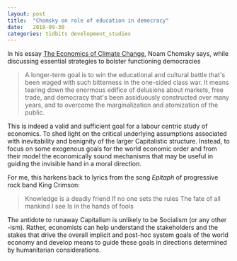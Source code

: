 ```yaml
---
layout: post
title:  "Chomsky on role of education in democracy"
date:   2018-09-30 
categories: tidbits development_studies
---
```


In his essay [The Economics of Climate Change], Noam Chomsky says, while
discussing essential strategies to bolster functioning democracies

> A longer-term goal is to win the educational and cultural battle that's been
> waged with such bitterness in the one-sided class war. It means tearing down
> the enormous edifice of delusions about markets, free trade, and democracy
> that's been assiduously constructed over many years, and to overcome the
> marginalization and atomization of the public.

This is indeed a valid and sufficient goal for a labour centric study of
economics. To shed light on the critical underlying assumptions associated with
inevitability and benignity of the larger Capitalistic structure. Instead, to
focus on some exogenous goals for the world economic order and from their model
the economically sound mechanisms that may be useful in guiding the invisible
hand in a moral direction.

For me, this harkens back to lyrics from the song _Epitaph_ of progressive rock
band King Crimson:

> Knowledge is a deadly friend
> If no one sets the rules
> The fate of all mankind I see
> Is in the hands of fools

The antidote to runaway Capitalism is unlikely to be Socialism (or any other
-ism). Rather, economists can help understand the stakeholders and the stakes
that drive the overall implicit and post-hoc system goals of the world economy
and develop means to guide these goals in directions determined by humanitarian
considerations.

[The Economics of Climate Change]: https://www.jstor.org/stable/41555159
